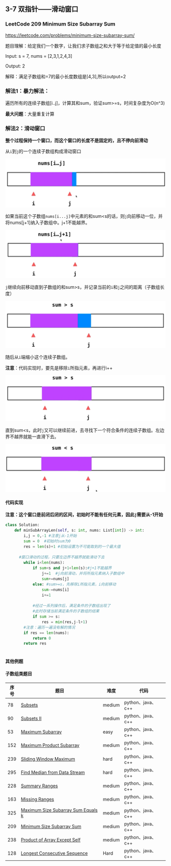 ## 3-7 双指针——滑动窗口

### LeetCode 209 Minimum Size Subarray Sum

 https://leetcode.com/problems/minimum-size-subarray-sum/

题目理解：给定我们一个数字，让我们求子数组之和大于等于给定值的最小长度

Input: s = 7, nums = [2,3,1,2,4,3]

Output: 2

解释：满足子数组和=7的最小长度数组是[4,3],所以output=2



### 解法1：暴力解法：

遍历所有的连续子数组[i..j]，计算其和sum，验证sum>=s，时间复杂度为O(n^3)

**最大问题**：大量重复计算

### 解法2：滑动窗口

**整个过程保持一个窗口，而这个窗口的长度不是固定的，且不停向前滑动**

从`i`到`j`的一个连续子数组构成滑动窗口

![图1](https://raw.githubusercontent.com/alstonzero/Playing-Leetcode/master/%E7%8E%A9%E8%BD%AC%E7%AE%97%E6%B3%95%E9%9D%A2%E8%AF%95/%E7%AC%AC3%E7%AB%A0%20%E6%95%B0%E7%BB%84%E4%B8%AD%E7%9A%84%E9%97%AE%E9%A2%98%E5%85%B6%E5%AE%9E%E6%9C%80%E5%B8%B8%E8%A7%81/pic/3-7_01.png)

如果当前这个子数组`nums[i...j]`中元素的和sum<s的话，则`j`向前移动一位，并将nums[j+1]纳入子数组中。j+1不能越界。

![图2](https://raw.githubusercontent.com/alstonzero/Playing-Leetcode/master/%E7%8E%A9%E8%BD%AC%E7%AE%97%E6%B3%95%E9%9D%A2%E8%AF%95/%E7%AC%AC3%E7%AB%A0%20%E6%95%B0%E7%BB%84%E4%B8%AD%E7%9A%84%E9%97%AE%E9%A2%98%E5%85%B6%E5%AE%9E%E6%9C%80%E5%B8%B8%E8%A7%81/pic/3-7_02.png)

`j`继续向前移动直到子数组的和sum>s，并记录当前的`i`和`j`之间的距离（子数组长度）

![图3](https://raw.githubusercontent.com/alstonzero/Playing-Leetcode/master/%E7%8E%A9%E8%BD%AC%E7%AE%97%E6%B3%95%E9%9D%A2%E8%AF%95/%E7%AC%AC3%E7%AB%A0%20%E6%95%B0%E7%BB%84%E4%B8%AD%E7%9A%84%E9%97%AE%E9%A2%98%E5%85%B6%E5%AE%9E%E6%9C%80%E5%B8%B8%E8%A7%81/pic/3-7_03.png)

随后从`i`端缩小这个连续子数组。

**注意**：代码实现时，要先是移除`i`所指元素，再进行i++

![图4](https://raw.githubusercontent.com/alstonzero/Playing-Leetcode/master/%E7%8E%A9%E8%BD%AC%E7%AE%97%E6%B3%95%E9%9D%A2%E8%AF%95/%E7%AC%AC3%E7%AB%A0%20%E6%95%B0%E7%BB%84%E4%B8%AD%E7%9A%84%E9%97%AE%E9%A2%98%E5%85%B6%E5%AE%9E%E6%9C%80%E5%B8%B8%E8%A7%81/pic/3-7_04.png)

直到sum<s，此时`j`又可以继续前进，去寻找下一个符合条件的连续子数组。左边界不越界就能一直滑下去。

![图5](https://raw.githubusercontent.com/alstonzero/Playing-Leetcode/master/%E7%8E%A9%E8%BD%AC%E7%AE%97%E6%B3%95%E9%9D%A2%E8%AF%95/%E7%AC%AC3%E7%AB%A0%20%E6%95%B0%E7%BB%84%E4%B8%AD%E7%9A%84%E9%97%AE%E9%A2%98%E5%85%B6%E5%AE%9E%E6%9C%80%E5%B8%B8%E8%A7%81/pic/3-7_05.png)

#### 代码实现

**注意：这个窗口是前闭后闭的区间，初始时不能有任何元素，因此`j`需要从-1开始**

```python
class Solution:
    def minSubArrayLen(self, s: int, nums: List[int]) -> int:
        i,j = 0,-1 #注意j从-1开始
        sum = 0  #初始时sum为0
        res = len(s)+1 #初始设置为不可能取到的一个最大值
       
      #窗口滑动的过程，只要左边界不越界就能滑动下去
        while i<len(nums):
            if sum<s and j+1<len(s):#j+1不能越界 
                j+=1  #j向前滑动，并将所指元素纳入子数组中
                sum+=nums[j]
            else: #sum>=s，先移除i所指元素，i向前移动
                sum-=nums[i]
                i+=1
            
            #经过一系列操作后，满足条件的子数组出现了
            #此时存储当前满足条件的子数组的结果
            if sum >= s: 
                res = min(res,j-l+1)
        #注意：遍历一遍没有解的情况
        if res == len(nums): 
            return 0
        return res
        
```

#### 其他例题

#### 子数组类题目

| 序号 | 题目                                                         | 难度   | 代码              |
| ---- | ------------------------------------------------------------ | ------ | ----------------- |
| 78   | [Subsets](https://leetcode.com/problems/subsets/)            | medium | python、java、c++ |
| 90   | [Subsets II](https://leetcode.com/problems/subsets-ii/)      | medium | python、java、c++ |
| 53   | [Maximum Subarray](https://leetcode.com/problems/maximum-subarray/) | easy   | python、java、c++ |
| 152  | [Maximum Product Subarray](https://leetcode.com/problems/maximum-product-subarray/) | medium | python、java、c++ |
| 239  | [Sliding Window Maximum](https://leetcode.com/problems/sliding-window-maximum/) | hard   | python、java、c++ |
| 295  | [Find Median from Data Stream](https://leetcode.com/problems/find-median-from-data-stream/) | hard   | python、java、c++ |
| 228  | [Summary Ranges](https://leetcode.com/problems/summary-ranges/) | medium | python、java、c++ |
| 163  | [Missing Ranges](https://leetcode.com/problems/missing-ranges/) | medium | python、java、c++ |
| 325  | [Maximum Size Subarray Sum Equals k](https://leetcode.com/problems/maximum-size-subarray-sum-equals-k/) | medium | python、java、c++ |
| 209  | [Minimum Size Subarray Sum](https://leetcode.com/problems/minimum-size-subarray-sum/) | medium | python、java、c++ |
| 238  | [Product of Array Except Self](https://leetcode.com/problems/product-of-array-except-self/) | medium | python、java、c++ |
| 128  | [Longest Consecutive Sequence](https://leetcode.com/problems/longest-consecutive-sequence) | Hard   | python、java、c++ |









